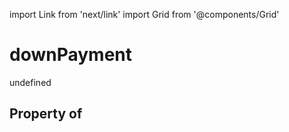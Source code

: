 import Link from 'next/link'
import Grid from '@components/Grid'

# downPayment

undefined

## Property of



